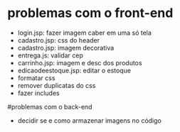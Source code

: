 # problemas com o front-end
- login.jsp:            fazer imagem caber em uma só tela
- cadastro.jsp:         css do header
- cadastro.jsp:         imagem decorativa
- entrega.js:           validar cep
- carrinho.jsp:         imagem e desc dos produtos
- edicaodeestoque.jsp:  editar o estoque 
- formatar css
- remover duplicatas do css
- fazer includes

#problemas com o back-end
- decidir se e como armazenar imagens no código
